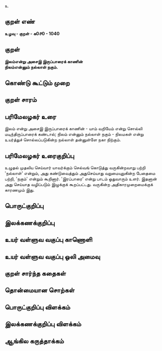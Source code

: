 உ

## குறள் எண் 

**உழவு - குறள் - க0௪0 - 1040**

## குறள் 

**இலம்என்று அசைஇ இருப்பாரைக் காணின்  
நிலம்என்னும் நல்லாள் நகும்.**

## கொண்டு கூட்டும் முறை


## குறள் சாரம் 


## பரிமேலழகர் உரை

இலம் என்று அசைஇ இருப்பாரைக் காணின் - யாம் வறியேம் என்று சொல்லி மடிந்திருப்பாரைக் கண்டால்; நிலம் என்னும் நல்லாள் நகும் - நிலமகள் என்று உயர்த்துச் சொல்லப்படுகின்ற நல்லாள் தன்னுள்ளே நகா நிற்கும்.

## பரிமேலழகர் உரைகுறிப்பு   

உழுதல் முதலிய செய்வார் யாவர்க்கும் செல்வங் கொடுத்து வருகின்றவாறு பற்றி 'நல்லாள்' என்றும், அது கண்டுவைத்தும் அதுசெய்யாது வறுமையுறுகின்ற பேதைமை பற்றி, 'நகும்' என்றும் கூறினார். 'இரப்பாரை' என்று பாடம் ஓதுவாரும் உளர். இதனான் அது செய்யாத வழிப்படும் இழுக்குக் கூறப்பட்டது. வருகின்ற அதிகாரமுறைமைக்குக் காரணமும் இது.

## பொருட்குறிப்பு 


## இலக்கணக்குறிப்பு  


## உயர் வள்ளுவ வகுப்பு காணொளி


## உயர் வள்ளுவ வகுப்பு ஒலி அமைவு 

 
## குறள் சார்ந்த கதைகள் 


## தொன்மையான சொற்கள்


## பொருட்குறிப்பு விளக்கம்


## இலக்கணக்குறிப்பு விளக்கம்


## ஆங்கில கருத்தாக்கம் 


